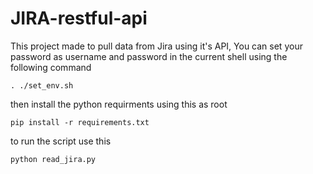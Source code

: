 # JIRA-restful-api

This project made to pull data from Jira using it's API,
You can set your password as username and password in the current shell using the following command

	. ./set_env.sh

then install the python requirments using this as root

	pip install -r requirements.txt

to run the script use this
	
	python read_jira.py
